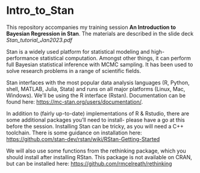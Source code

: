 # Intro_to_Stan

This repository accompanies my training session **An Introduction to Bayesian Regression in Stan**. The materials are described in the slide deck *Stan_tutorial_Jan2023.pdf*

Stan is a widely used platform for statistical modeling and high-performance statistical computation. Amongst other things, it can perform full Bayesian statistical inference with MCMC sampling. It has been used to solve research problems in a range of scientific fields. 

Stan interfaces with the most popular data analysis languages (R, Python, shell, MATLAB, Julia, Stata) and runs on all major platforms (Linux, Mac, Windows). We'll be using the R interface (Rstan). Documentation can be found here: https://mc-stan.org/users/documentation/.

In addition to (fairly up-to-date) implementations of R & Rstudio, there are some additional packages you’ll need to install- please have a go at this before the session. Installing Stan can be tricky, as you will need a C++ toolchain. There is some guidance on installation here: https://github.com/stan-dev/rstan/wiki/RStan-Getting-Started
 
We will also use some functions from the rethinking package, which you should install after installing RStan. This package is not available on CRAN, but can be installed here: https://github.com/rmcelreath/rethinking
